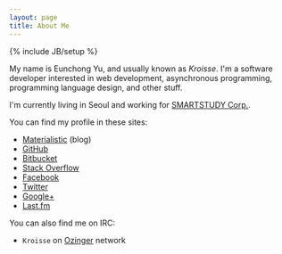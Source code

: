 ```yaml
---
layout: page
title: About Me
---
```

{% include JB/setup %}

My name is Eunchong Yu, and usually known as *Kroisse*. I'm a software developer interested in web development, asynchronous programming, programming language design, and other stuff.

I'm currently living in Seoul and working for [SMARTSTUDY Corp.][SMARTSTUDY].


[SMARTSTUDY]: http://www.smartstudy.co.kr/


You can find my profile in these sites:

- [Materialistic](http://blog.materialistic.kr/) (blog)
- [GitHub](https://github.com/Kroisse)
- [Bitbucket](https://bitbucket.org/kroisse)
- [Stack Overflow](http://stackoverflow.com/users/676818/kroisse)
- [Facebook](https://www.facebook.com/eunchong.yu)
- [Twitter](https://twitter.com/eunchong_yu)
- [Google+](https://plus.google.com/115908693376173457786)
- [Last.fm](http://www.last.fm/user/Kroisse)


You can also find me on IRC:

- `Kroisse` on [Ozinger][] network


[Ozinger]: http://ozinger.org/
